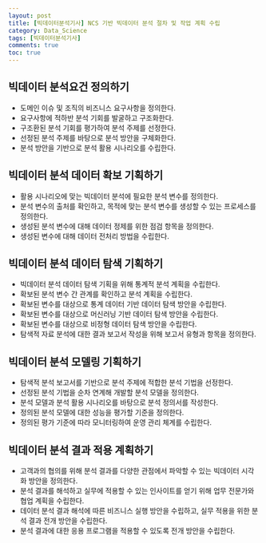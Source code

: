 ```yaml
---
layout: post
title: [빅데이터분석기사] NCS 기반 빅데이터 분석 절차 및 작업 계획 수립
category: Data_Science
tags: [빅데이터분석기사]
comments: true
toc: true
---
```

## 빅데이터 분석요건 정의하기
 
 + 도메인 이슈 및 조직의 비즈니스 요구사항을 정의한다.
 + 요구사항에 적하반 분석 기회를 발굴하고 구조화한다.
 + 구조환된 분석 기회를 평가하여 분석 주제를 선정한다.
 + 선정된 분석 주제를 바탕으로 분석 방안을 구체화한다.
 + 분석 방안을 기반으로 분석 활용 시나리오를 수립한다.

## 빅데이터 분석 데이터 확보 기획하기
 
 + 활용 시나리오에 맞는 빅데이터 분석에 필요한 분석 변수를 정의한다.
 + 분석 변수의 출처를 확인하고, 목적에 맞는 분석 변수를 생성할 수 있는 프로세스를 정의한다.
 + 생성된 분석 변수에 대해 데이터 정제를 위한 점검 항목을 정의한다.
 + 생성된 변수에 대해 데이터 전처리 방법을 수립한다.

## 빅데이터 분석 데이터 탐색 기획하기

 + 빅데이터 분석 데이터 탐색 기획을 위해 통계적 분석 계획을 수립한다.
 + 확보된 분석 변수 간 관계를 확인하고 분석 계획을 수립한다.
 + 확보된 변수를 대상으로 통계 데이터 기반 데이터 탐색 방안을 수립한다.
 + 확보된 변수를 대상으로 머신러닝 기반 데이터 탐색 방안을 수립한다.
 + 확보된 변수를 대상으로 비정형 데이터 탐색 방안을 수립한다.
 + 탐색적 자료 분석에 대한 결과 보고서 작성을 위해 보고서 유형과 항목을 정의한다.

## 빅데이터 분석 모델링 기획하기

 + 탐색적 분석 보고서를 기반으로 분석 주제에 적합한 분석 기법을 선정한다.
 + 선정된 분석 기법을 순차 연계해 개발할 분석 모델을 정의한다.
 + 분석 모델과 분석 활용 시나리오를 바탕으로 분석 정의서를 작성한다.
 + 정의된 분석 모델에 대한 성능을 평가할 기준을 정의한다.
 + 정의된 평가 기준에 따라 모니터링하여 운영 관리 체계를 수립한다.

## 빅데이터 분석 결과 적용 계획하기

 + 고객과의 협의를 위해 분석 결과를 다양한 관점에서 파악할 수 있는 빅데이터 시각화 방안을 정의한다.
 + 분석 결과를 해석하고 실무에 적용할 수 있는 인사이트를 얻기 위해 업무 전문가와 협업 계획을 수립한다.
 + 데이터 분석 결과 해석에 따른 비즈니스 실행 방안을 수립하고, 실무 적용을 위한 분석 결과 전개 방안을 수립한다.
 + 분석 결과에 대한 응용 프로그램을 적용할 수 있도록 전개 방안을 수립한다.






